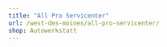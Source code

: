 ```yaml
---
title: "All Pro Servicenter"
url: /west-des-moines/all-pro-servicenter/
shop: Autowerkstatt
---
```

